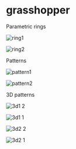 # grasshopper

Parametric rings

![ring1](https://github.com/bbbaaauuu/grasshopper/assets/114235448/358c41a7-c31f-4ff2-a740-eab5af418ec3)

![ring2](https://github.com/bbbaaauuu/grasshopper/assets/114235448/67151c1b-5439-45d4-9cf8-7f7f694982fa)

Patterns

![pattern1](https://github.com/bbbaaauuu/grasshopper/assets/114235448/b2419860-5c82-4b64-b8a6-453c9f891e2c)

![pattern2](https://github.com/bbbaaauuu/grasshopper/assets/114235448/6ef1691a-ef66-46a1-9e63-593050fd5e2e)

3D patterns

![3d1 2](https://github.com/bbbaaauuu/grasshopper/assets/114235448/97a52f7d-3f99-41c8-9708-bc8d90bd23b6)

![3d1 1](https://github.com/bbbaaauuu/grasshopper/assets/114235448/18385dee-bd79-4671-a70e-37f785b2d84d)

![3d2 2](https://github.com/bbbaaauuu/grasshopper/assets/114235448/7bf05585-6341-45ab-b00d-c0c5e73d1582)

![3d2 1](https://github.com/bbbaaauuu/grasshopper/assets/114235448/66b3f516-a105-45b7-b763-ed3ae8dc8edd)

